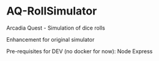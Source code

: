 # AQ-RollSimulator
Arcadia Quest - Simulation of dice rolls

Enhancement for original simulator

Pre-requisites for DEV (no docker for now):
Node
Express